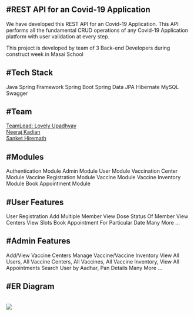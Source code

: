 <h2>#REST API for an Covid-19 Application</h2>

We have developed this REST API for an Covid-19 Application. This API performs all the fundamental CRUD operations of any Covid-19 Application platform with user validation at every step.

This project is developed by team of 3 Back-end Developers during construct week in Masai School

<h2>#Tech Stack</h2>

Java
Spring Framework
Spring Boot
Spring Data JPA
Hibernate
MySQL
Swagger

<h2>#Team</h2>
<a href="https://github.com/Lovely123-upadhyay">TeamLead: Lovely Upadhyay</a><br/>
<a href="https://github.com/fw21-0395">Neeraj Kadian</a><br/>
<a href="https://github.com/Sanket01Hiremath">Sanket Hiremath</a><br/>

<h2>#Modules</h2>

Authentication Module
Admin Module
User Module
Vaccination Center Module
Vaccine Registration Module
Vaccine Module
Vaccine Inventory Module
Book Appointment Module

<h2>#User Features</h2>

User Registration
Add Multiple Member
View Dose Status Of Member
View Centers
View Slots
Book Appointment For Particular Date
Many More ...

<h2>#Admin Features</h2>

Add/View Vaccine Centers
Manage Vaccine/Vaccine Inventory
View All Users, All Vaccine Centers, All Vaccines, All Vaccine Inventory, View All Appointments
Search User by Aadhar, Pan Details
Many More ...

<h2>#ER Diagram</h2>
<br/>
<img src="https://github.com/Lovely123-upadhyay/dear-attack-7758/blob/main/ER.png?raw=true"/>
